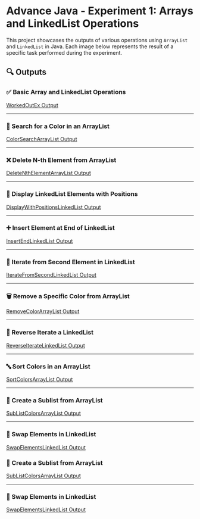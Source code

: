 # Advance Java - Experiment 1: Arrays and LinkedList Operations

This project showcases the outputs of various operations using `ArrayList` and `LinkedList` in Java. Each image below represents the result of a specific task performed during the experiment.

## 🔍 Outputs

### ✅ Basic Array and LinkedList Operations
[WorkedOutEx Output](https://github.com/tarunagarwal1713/Advance-java/blob/main/Exp1ArraysAndLinkedList/WorkedOutEx.png)

---

### 🎨 Search for a Color in an ArrayList
[ColorSearchArrayList Output](https://github.com/tarunagarwal1713/Advance-java/blob/main/Exp1ArraysAndLinkedList/ColorSearchArrayList.png)

---

### ❌ Delete N-th Element from ArrayList
[DeleteNthElementArrayList Output](https://github.com/tarunagarwal1713/Advance-java/blob/main/Exp1ArraysAndLinkedList/DeleteNthElementArrayList.png)

---

### 📌 Display LinkedList Elements with Positions
[DisplayWithPositionsLinkedList Output](https://github.com/tarunagarwal1713/Advance-java/blob/main/Exp1ArraysAndLinkedList/DisplayWithPositionsLinkedList.png)

---

### ➕ Insert Element at End of LinkedList
[InsertEndLinkedList Output](https://github.com/tarunagarwal1713/Advance-java/blob/main/Exp1ArraysAndLinkedList/InsertEndLinkedList%20(2).png)

---

### 🔁 Iterate from Second Element in LinkedList
[IterateFromSecondLinkedList Output](https://github.com/tarunagarwal1713/Advance-java/blob/main/Exp1ArraysAndLinkedList/IterateFromSecondLinkedList.png)

---

### 🗑️ Remove a Specific Color from ArrayList
[RemoveColorArrayList Output](https://github.com/tarunagarwal1713/Advance-java/blob/main/Exp1ArraysAndLinkedList/RemoveColorArrayList.java.png)

---

### 🔄 Reverse Iterate a LinkedList
[ReverseIterateLinkedList Output](https://github.com/tarunagarwal1713/Advance-java/blob/main/Exp1ArraysAndLinkedList/ReverseIterateLinkedList.png)

---

### 🔤 Sort Colors in an ArrayList
[SortColorsArrayList Output](https://github.com/tarunagarwal1713/Advance-java/blob/main/Exp1ArraysAndLinkedList/SortColorsArrayList.png)

---

### 📂 Create a Sublist from ArrayList
[SubListColorsArrayList Output](http://github.com/tarunagarwal1713/Advance-java/blob/main/Exp1ArraysAndLinkedList/SubListColorsArrayList.png)

---

### 🔄 Swap Elements in LinkedList
[SwapElementsLinkedList Output](https://github.com/tarunagarwal1713/Advance-java/blob/main/Exp1ArraysAndLinkedList/SwapElementsLinkedList.png)





### 📂 Create a Sublist from ArrayList
[SubListColorsArrayList Output](http://github.com/tarunagarwal1713/Advance-java/blob/main/Exp1ArraysAndLinkedList/SubListColorsArrayList.png)

---

### 🔄 Swap Elements in LinkedList
[SwapElementsLinkedList Output](https://github.com/tarunagarwal1713/Advance-java/blob/main/Exp1ArraysAndLinkedList/SwapElementsLinkedList.png)

